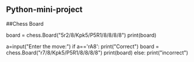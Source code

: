 ## Python-mini-project
##Chess Board

board = chess.Board("5r2/8/Kpk5/P5R1/8/8/8/8")
print(board)

a=input("Enter the move:")
if a=='rA8':
    print("Correct")
    board = chess.Board("r7/8/Kpk5/P5R1/8/8/8/8")
    print(board)
else:
    print("incorrect")
